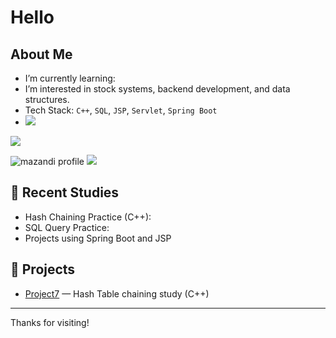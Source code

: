 #  Hello

##  About Me
-  I’m currently learning: 
-  I’m interested in stock systems, backend development, and data structures.
-  Tech Stack: `C++`, `SQL`, `JSP`, `Servlet`, `Spring Boot`
-  <img src="https://img.shields.io/badge/spring-%236DB33F.svg?&style=for-the-badge&logo=spring&logoColor=white" />
<img src="https://img.shields.io/badge/java-%23007396.svg?&style=for-the-badge&logo=java&logoColor=white" />


![mazandi profile](http://mazandi.herokuapp.com/api?handle={handle}&theme=warm)
<img src="http://mazandi.herokuapp.com/api?handle=han97901&theme=warm"/>

## 📘 Recent Studies
- Hash Chaining Practice (C++):
- SQL Query Practice: 
- Projects using Spring Boot and JSP

## 📌 Projects
- [Project7](https://github.com/johndoe/Project7) — Hash Table chaining study (C++)

---

Thanks for visiting!
